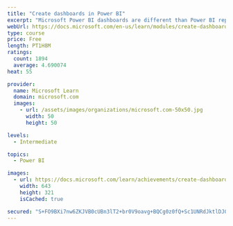 ```yaml
---
title: "Create dashboards in Power BI"
excerpt: "Microsoft Power BI dashboards are different than Power BI reports. Dashboards allow report consumers to create a single artifact of directed data that is personalized just for them.  Dashboards can be comprised of pinned visuals that are taken from different reports. Where a Power BI report uses data from a single dataset, a Power BI dashboard can contain visuals from different datasets."
webUrl: https://docs.microsoft.com/en-us/learn/modules/create-dashboards-power-bi/
type: course
price: Free
length: PT1H8M
ratings:
  count: 1894
  average: 4.690074
heat: 55

provider:
  name: Microsoft Learn
  domain: microsoft.com
  images:
    - url: /assets/images/organizations/microsoft.com-50x50.jpg
      width: 50
      height: 50

levels:
  - Intermediate

topics:
  - Power BI

images:
  - url: https://docs.microsoft.com/learn/achievements/create-dashboards-power-bi-social.png
    width: 643
    height: 321
    isCached: true

secured: "S+FO9BXi7nw6ZKJVB0cUBn3lT2+br0V9oavg+BQCg0z0fQ+Sc1UNRdJktlDJ0IUHgCurMz0zIlqCC+XZ8s8cVsT7eL3b2mrC0QmPGh7dWKO73K4RD5J5nR1g1d687tVXrZ3qIX0R+hF4jh0mHYjPW6xZJ8q9T+dUt8VpL7S0yWJ9N+A12nbowT36nxC3UEU9KP048FODMkH0AkSxOVbF9waK8WhafpRTqJGC/Dnm+ozobURRPTa45y/xBG1xu+QYTGAaIF3OVs5pa75vC4HEYM0/ua9+rVkjdpv80z6YejpWDGwhcUwhqEAdkASlZW6NWHsvOtVyy2jOnLK/JXg0iooPdUbZCj2G6NGUi4y7h1L/GHHpAJj3cyGaYRk8h6OG8agqYl1e1pNrWTjKDtjgqF1nTJiUJ3bl4sX4z1taOPw=;1BuBRY4M2ci8V+xEMCa/Gw=="
---
```



